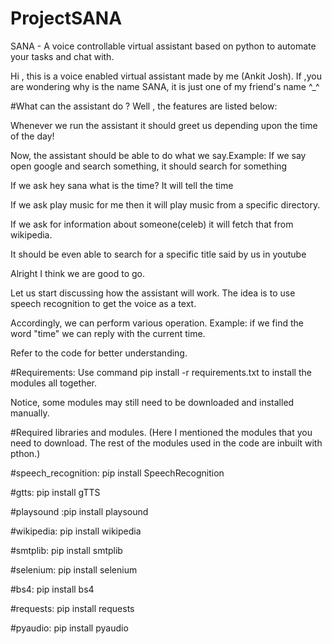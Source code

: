 # ProjectSANA
 SANA - A voice controllable virtual assistant based on python to automate your tasks and chat with.

Hi  , this is a  voice enabled virtual assistant made by me (Ankit Josh).
If ,you are wondering why is the name SANA, it is just one of my friend's name ^_^ 

#What can the assistant do ? Well , the features are listed below:

Whenever we run the assistant it should greet us depending upon the time of the day!

Now, the assistant should be able to do what we say.Example: If we say open google and search something, it should search for something

If we ask hey sana what is the time? It will tell the time

If we ask play music for me then it will play music from a specific directory.

If we ask for information about someone(celeb) it will fetch that from wikipedia.

It should be even able to search for a specific title said by us in youtube

Alright I think we are good to go.


Let us start discussing how the assistant will work. The idea is to use speech recognition to get the voice as a text.

Accordingly, we can perform various operation. Example: if we find the word "time" we can reply with the current time.

Refer to the code for better understanding.


#Requirements:
Use command pip install -r requirements.txt to install the modules all together.

Notice, some modules may still need to be downloaded and installed manually.


#Required libraries and modules. (Here I mentioned the modules that you need to download. The rest of the modules used in the code are inbuilt with pthon.)

#speech_recognition: pip install SpeechRecognition

#gtts: pip install gTTS

#playsound :pip install playsound

#wikipedia: pip install wikipedia

#smtplib: pip install smtplib

#selenium: pip install selenium

#bs4: pip install bs4

#requests: pip install requests

#pyaudio: pip install pyaudio


